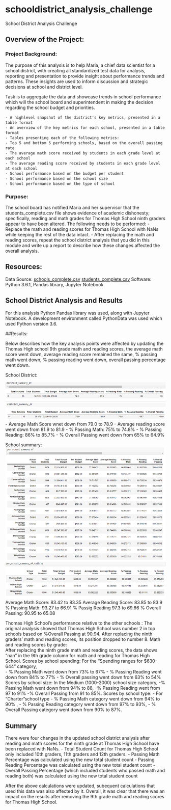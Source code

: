 # schooldistrict_analysis_challenge
School District Analysis Challenge

## Overview of the Project:

### Project Background:
The purpose of this analysis is to help Maria, a chief data scientist for a school district, with creating all standardized test data for analysis, reporting and presentation to provide insight about performance trends and patterns. These insights are used to inform discussion and strategic decisions at school and district level. 

Task is to aggregate the data and showcase trends in school performance which will the school board and superintendent in making the decision regarding the school budget and priorities.  

	- A highlevel snapshot of the district's key metrics, presented in a table format
	- An overview of the key metrics for each school, presented in a table format
	- Tables presenting each of the following metrics:
	- Top 5 and bottom 5 performing schools, based on the overall passing rate
	- The average math score received by students in each grade level at each school
	- The average reading score received by students in each grade level at each school
	- School performance based on the budget per student
	- School performance based on the school size 
	- School performance based on the type of school
 
### Purpose:

The school board has notified Maria and her supervisor that the students_complete.csv file shows evidence of academic dishonesty; specifically, reading and math grades for Thomas High School ninth graders appear to have been altered. The following needs to be performed:
	- Replace the math and reading scores for Thomas High School with NaNs while keeping the rest of the data intact. 
	- After replacing the math and reading scores, repeat the school district analysis that you did in this module and write up a report to describe how these changes affected the overall analysis.

## Resources:

Data Source: 
[schools_complete.csv](Resources/schools_complete.csv)
[students_complete.csv](Resources/students_complete.csv)
Software: Python 3.6.1, Pandas library, Jupyter Notebook

## School District Analysis and Results
For this analysis Python Pandas library was used, along with Jupyter Notebook.  A development environment called PythonData was used which used Python version 3.6.

##Results: 

Below describes how the key analysis points were affected by updating the Thomas High school 9th grade math and reading scores, the average math score went down, average reading score remained the same, % passing math went down, % passing reading went down, overall passing percentage went down. 

School District:

![district_summary_original.PNG](Resources/district_summary_original.PNG)
![district_summary_updated.PNG](Resources/district_summary_updated.PNG)
	- Average Math Score wnet down from 79.0 to 78.9
	- Average reading score went down from 81.9 to 81.9
	- % Passing Math: 75% to 74.8%
        - % Passing Reading: 86% to 85.7%
        - % Overall Passing went down from 65% to 64.9%


School summary:
![school_summary_original.PNG](Resources/school_summary_original.PNG)
![school_summary_updated.PNG](Resources/school_summary_updated.PNG)
	Average Math Score: 83.42 to 83.35
	Average Reading Score: 83.85  to 83.9
	% Passing Math: 93.27 to 66.91
	% Passig Reading 97.3 to 69.66
	% Overall Passing: 90.95 to 65.08

	
Thomas High School’s performance relative to the other schools :
	The original analysis showed that Thomas High School was number 2 in top schools based on %Overall Passing at 90.94.  After replacing the ninth graders’ math and reading scores, its position dropped to number 8.
Math and reading scores by grade:  
	After replacing the ninth grade math and reading scores,  the data shows “nan” in the 9th grade column for math and reading for Thomas High School.
Scores by school spending:
	For the “Spending ranges for $630-644” category,  
	- % Passing Math went down from 73% to 67%
	- % Passing Reading went down from 84% to 77% 
	- % Overall passing went down from 63% to 54%
Scores by school size:
	In the Medium (1000-2000) school size category, 
	-% Passing Math went down from 94% to 88, 
	-% Passing Reading went from 97 to 91%
	-% Overall Passing from 91 to 85%.
Scores by school type:
	- For “Charter”school type 
	- % Passing Math category went down from 94% to 90% , 
	- % Passing Reading category went down from 97% to 93%, 
	- % Overall Passing category went down from 90% to 87%.
## Summary 
There were four changes in the updated school district analysis after reading and math scores for the ninth grade at Thomas High School have been replaced with NaNs.
	- Total Student Count for Thomas High School only included 10th graders, 11th graders and 12th graders.
	- Passing Math Percentage was calculated using the new total student count 
	- Passing Reading Percentage was calculated using the new total student count 
	- Overall Passing Percentage (which included students who passed math and reading both) was calculated using the new total student count 

After the above calculations were updated, subequent calculations that used this data was also affected by it. Overall, it was clear that there was an impact on the results after removing the 9th grade math and reading scores for Thomas High School. 


